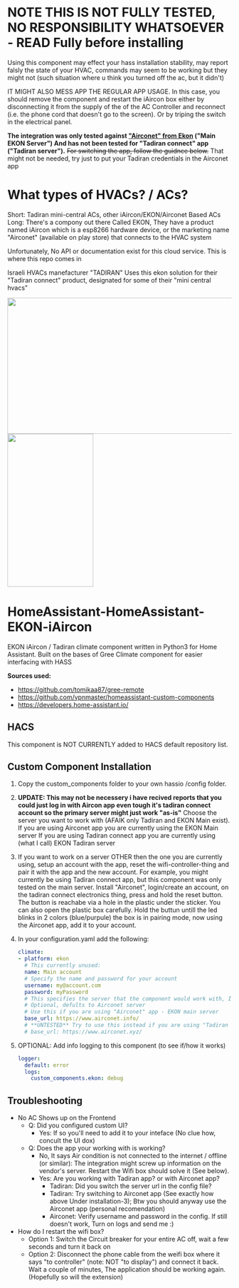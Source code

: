 # NOTE THIS IS NOT FULLY TESTED, NO RESPONSIBILITY WHATSOEVER - READ Fully before installing
Using this component may effect your hass installation stability, may report falsly the state of your HVAC, commands may seem to be working but they might not (such situation where u think you turned off the ac, but it didn't)

IT MIGHT ALSO MESS APP THE REGULAR APP USAGE. In this case, you should remove the component and restart the iAircon box either by disconnecting it from the supply of the of the AC Controller and reconnect (i.e. the phone cord that doesn't go to the screen). Or by triping the switch in the electrical panel.

**The integration was only tested against ["Airconet" from Ekon](https://play.google.com/store/apps/details?id=com.ekon.airconet.app) ("Main EKON Server") And has not been tested for "Tadiran connect" app ("Tadiran server").** ~~For switching the app, follow the guidnce below.~~ That might not be needed, try just to put your Tadiran credentials in the Airconet app

# What types of HVACs? / ACs?
Short: Tadiran mini-central ACs, other iAircon/EKON/Airconet Based ACs
Long:
There's a compony out there Called EKON, They have a product named iAircon which is a esp8266 hardware device, or the marketing name 
"Airconet" (available on play store) that connects to the HVAC system

Unfortunately, No API or documentation exist for this cloud service. This is where this repo comes in

Israeli HVACs manefacturer "TADIRAN" Uses this ekon solution for their "Tadiran connect" product, designated for some of their "mini central hvacs"

<img src="https://g-rafa.co.il/wp-content/uploads/2017/06/tadiran1-e1498462193178-1024x609.jpg" width="512px" height="305px" />
<img src="https://lh3.googleusercontent.com/43-jwjJFMF1Q1ft6P7e6Su8wxygdrlRe1B5cY3o2dZAgACU-kYZ9Uql4cFVAuiGgdg=w1396-h686-rw" width="193px" height="343px" />

# HomeAssistant-HomeAssistant-EKON-iAircon
EKON iAircon / Tadiran climate component written in Python3 for Home Assistant.
Built on the bases of Gree Climate component for easier interfacing with HASS


**Sources used:**
 - https://github.com/tomikaa87/gree-remote
 - https://github.com/vpnmaster/homeassistant-custom-components
 - https://developers.home-assistant.io/
 
## HACS
This component is NOT CURRENTLY added to HACS default repository list.

## Custom Component Installation

1. Copy the custom_components folder to your own hassio /config folder.

2. **UPDATE: This may not be necessery i have recived reports that you could just log in with Aircon app even tough it's tadiran connect account so the primary server might just work "as-is"** Choose the server you want to work with (AFAIK only Tadiran and EKON Main exist).
   If you are using Airconet app you are currently using the EKON Main server
   If you are using Tadiran connect app you are currently using (what I call) EKON Tadiran server

3. If you want to work on a server OTHER then the one you are currently using, setup an account with the app, reset the wifi-controller-thing and pair it with the app and the new account.
   For example, you might currently be using Tadiran connect app, but this component was only tested on the main server. Install "Airconet", login/create an account, on the tadiran connect electronics thing, press and hold the reset button. The button is reachabe via a hole in the plastic under the sticker. You can also open the plastic box carefully. Hold the buttun untill the led blinks in 2 colors (blue/purpule) the box is in pairing mode, now using the Airconet app, add it to your account.

4. In your configuration.yaml add the following:

   ```yaml
   climate: 
   - platform: ekon
     # This currently unused:
     name: Main account
     # Specify the name and password for your account
     username: my@account.com
     password: myPassword
     # This specifies the server that the component would work with, I have only tried it with EKON server (Airconet APP)
     # Optional, defults to Airconet server
     # Use this if you are using "Airconet" app - EKON main server
     base_url: https://www.airconet.info/
     # **UNTESTED** Try to use this instead if you are using "Tadiran connect" app - EKON tadiran server
     # base_url: https://www.airconet.xyz/
   ```
5. OPTIONAL: Add info logging to this component (to see if/how it works)
  
   ```yaml
   logger:
     default: error
     logs:
       custom_components.ekon: debug
   ```
## Troubleshooting
- No AC Shows up on the Frontend
  - Q: Did you configured custom UI?
    - Yes: If so you'll need to add it to your inteface (No clue how, concult the UI dox)
  - Q: Does the app your working with is working?
    - No, It says Air condition is not connected to the internet / offline (or similar):
      The integration might screw up information on the vendor's server. Restart the Wifi box should solve it (See below).
    - Yes: Are you working with Tadiran app? or with Airconet app?
      - Tadiran: Did you switch the server url in the config file?
      - Tadiran: Try switching to Airconet app (See exactly how above Under installation-3); Btw you should anyway use the Airconet app (personal recomendation) 
      - Airconet: Verify username and password in the config. If still doesn't work, Turn on logs and send me :)
- How do I restart the wifi box?
  - Option 1: Switch the Circuit breaker for your entire AC off, wait a few seconds and turn it back on
  - Option 2: Disconnect the phone cable from the weifi box where it says "to controller" (note: NOT "to display") and connect it back. Wait a couple of minutes, The application should be working again. (Hopefully so will the extension)
